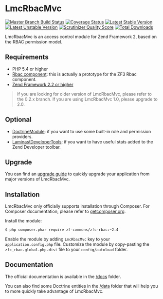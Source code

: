 # LmcRbacMvc

[![Master Branch Build Status](https://secure.travis-ci.org/ZF-Commons/zfc-rbac.png?branch=master)](http://travis-ci.org/ZF-Commons/zfc-rbac)
[![Coverage Status](https://coveralls.io/repos/ZF-Commons/zfc-rbac/badge.png)](https://coveralls.io/r/ZF-Commons/zfc-rbac)
[![Latest Stable Version](https://poser.pugx.org/zf-commons/zfc-rbac/v/stable.png)](https://packagist.org/packages/zf-commons/zfc-rbac)
[![Latest Unstable Version](https://poser.pugx.org/zf-commons/zfc-rbac/v/unstable.png)](https://packagist.org/packages/zf-commons/zfc-rbac)
[![Scrutinizer Quality Score](https://scrutinizer-ci.com/g/ZF-Commons/zfc-rbac/badges/quality-score.png?s=685a2b34dc626a0af9934f9c8d246b68a8cac884)](https://scrutinizer-ci.com/g/ZF-Commons/zfc-rbac/)
[![Total Downloads](https://poser.pugx.org/zf-commons/zfc-rbac/downloads.png)](https://packagist.org/packages/zf-commons/zfc-rbac)

LmcRbacMvc is an access control module for Zend Framework 2, based on the RBAC permission model.

## Requirements

- PHP 5.4 or higher
- [Rbac component](https://github.com/zf-fr/rbac): this is actually a prototype for the ZF3 Rbac component.
- [Zend Framework 2.2 or higher](http://www.github.com/zendframework/zf2)

> If you are looking for older version of LmcRbacMvc, please refer to the 0.2.x branch.
> If you are using LmcRbacMvc 1.0, please upgrade to 2.0.

## Optional

- [DoctrineModule](https://github.com/doctrine/DoctrineModule): if you want to use some built-in role and permission providers.
- [Laminas\DeveloperTools](https://github.com/zendframework/Laminas\DeveloperTools): if you want to have useful stats added to
the Zend Developer toolbar.

## Upgrade

You can find an [upgrade guide](UPGRADE.md) to quickly upgrade your application from major versions of LmcRbacMvc.

## Installation

LmcRbacMvc only officially supports installation through Composer. For Composer documentation, please refer to
[getcomposer.org](http://getcomposer.org/).

Install the module:

```sh
$ php composer.phar require zf-commons/zfc-rbac:~2.4
```

Enable the module by adding `LmcRbacMvc` key to your `application.config.php` file. Customize the module by copy-pasting
the `zfc_rbac.global.php.dist` file to your `config/autoload` folder.

## Documentation

The official documentation is available in the [/docs](/docs) folder.

You can also find some Doctrine entities in the [/data](/data) folder that will help you to more quickly take advantage
of LmcRbacMvc.
